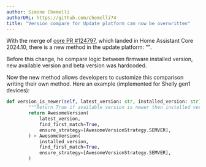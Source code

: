 ```yaml
---
author: Simone Chemelli
authorURL: https://github.com/chemelli74
title: "Version compare for Update platform can now be overwritten"
---
```


With the merge of [core PR #124797](https://github.com/home-assistant/core/pull/124797), which landed in Home Assistant Core 2024.10, there is a new method in the update platform: "".

Before this change, he compare logic between firmware installed version, new available version and beta version was hardcoded.

Now the new method allows developers to customize this comparison writing their own method.
Here an example (implemented for Shelly gen1 devices):

```python
def version_is_newer(self, latest_version: str, installed_version: str) -> bool:
        """Return True if available version is newer then installed version."""
        return AwesomeVersion(
            latest_version,
            find_first_match=True,
            ensure_strategy=[AwesomeVersionStrategy.SEMVER],
        ) > AwesomeVersion(
            installed_version,
            find_first_match=True,
            ensure_strategy=[AwesomeVersionStrategy.SEMVER],
        )
```
